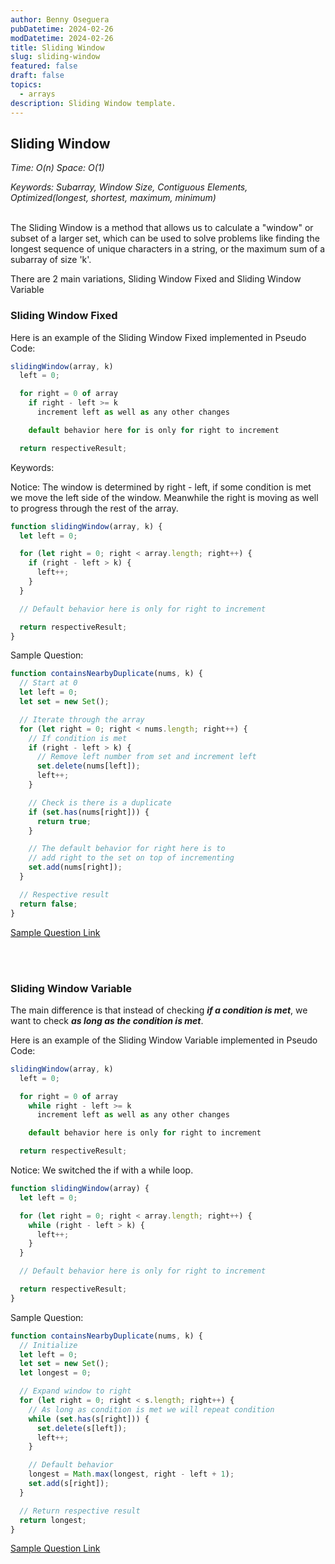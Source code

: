 ```yaml
---
author: Benny Oseguera
pubDatetime: 2024-02-26
modDatetime: 2024-02-26
title: Sliding Window
slug: sliding-window
featured: false
draft: false
topics:
  - arrays
description: Sliding Window template.
---
```


## Sliding Window

_Time: O(n) Space: O(1)_

_Keywords: Subarray, Window Size, Contiguous Elements, Optimized(longest, shortest, maximum, minimum)_
<br><br>

The Sliding Window is a method that allows us to calculate a "window" or subset of a larger set, which can be used to solve problems like finding the longest sequence of unique characters in a string, or the maximum sum of a subarray of size 'k'.

There are 2 main variations, Sliding Window Fixed and Sliding Window Variable

### Sliding Window Fixed

Here is an example of the Sliding Window Fixed implemented in Pseudo Code:

```javascript
slidingWindow(array, k)
  left = 0;

  for right = 0 of array
    if right - left >= k
      increment left as well as any other changes

    default behavior here for is only for right to increment

  return respectiveResult;
```

Keywords:

Notice:
The window is determined by right - left, if some condition is met we move the left side of the window. Meanwhile the right is moving as
well to progress through the rest of the array.

```javascript
function slidingWindow(array, k) {
  let left = 0;

  for (let right = 0; right < array.length; right++) {
    if (right - left > k) {
      left++;
    }
  }

  // Default behavior here is only for right to increment

  return respectiveResult;
}
```

Sample Question:

```javascript
function containsNearbyDuplicate(nums, k) {
  // Start at 0
  let left = 0;
  let set = new Set();

  // Iterate through the array
  for (let right = 0; right < nums.length; right++) {
    // If condition is met
    if (right - left > k) {
      // Remove left number from set and increment left
      set.delete(nums[left]);
      left++;
    }

    // Check is there is a duplicate
    if (set.has(nums[right])) {
      return true;
    }

    // The default behavior for right here is to
    // add right to the set on top of incrementing
    set.add(nums[right]);
  }

  // Respective result
  return false;
}
```

<a href="https://leetcode.com/problems/contains-duplicate-ii" target="_blank">Sample Question Link</a>

<br><br>

### Sliding Window Variable

The main difference is that instead of checking **_if a condition is met_**, we want to check **_as long as the condition is met_**.

Here is an example of the Sliding Window Variable implemented in Pseudo Code:

```javascript
slidingWindow(array, k)
  left = 0;

  for right = 0 of array
    while right - left >= k
      increment left as well as any other changes

    default behavior here is only for right to increment

  return respectiveResult;
```

Notice:
We switched the if with a while loop.

```javascript
function slidingWindow(array) {
  let left = 0;

  for (let right = 0; right < array.length; right++) {
    while (right - left > k) {
      left++;
    }
  }

  // Default behavior here is only for right to increment

  return respectiveResult;
}
```

Sample Question:

```javascript
function containsNearbyDuplicate(nums, k) {
  // Initialize
  let left = 0;
  let set = new Set();
  let longest = 0;

  // Expand window to right
  for (let right = 0; right < s.length; right++) {
    // As long as condition is met we will repeat condition
    while (set.has(s[right])) {
      set.delete(s[left]);
      left++;
    }

    // Default behavior
    longest = Math.max(longest, right - left + 1);
    set.add(s[right]);
  }

  // Return respective result
  return longest;
}
```

<a href="https://leetcode.com/problems/longest-substring-without-repeating-characters" target="_blank">Sample Question Link</a>
